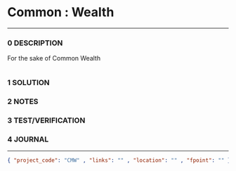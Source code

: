# Common : Wealth
--------------------------------
### 0 DESCRIPTION
For the sake of Common Wealth

<img alt="" src="https://upload.wikimedia.org/wikipedia/en/thumb/c/c9/Commonwealth_Flag_2013.svg/188px-Commonwealth_Flag_2013.svg.png"/>

### 1 SOLUTION


### 2 NOTES


### 3 TEST/VERIFICATION


### 4 JOURNAL



--------------------------------
```json
{ "project_code": "CMW" , "links": "" , "location": "" , "fpoint": "" }
```
